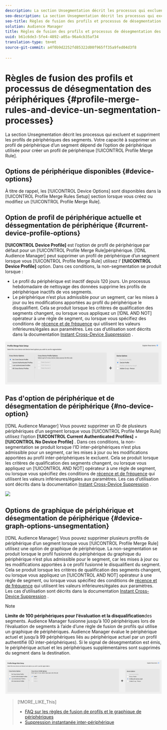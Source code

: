 ```yaml
---
description: La section Unsegmentation décrit les processus qui excluent et suppriment les profils de périphériques des segments. La suppression d’un profil de périphérique d’un segment dépend de l’option de périphérique utilisée pour créer une règle de fusion de profil.
seo-description: La section Unsegmentation décrit les processus qui excluent et suppriment les profils de périphériques des segments. La suppression d’un profil de périphérique d’un segment dépend de l’option de périphérique utilisée pour créer une règle de fusion de profil.
seo-title: Règles de fusion des profils et processus de désegmentation des périphériques
solution: Audience Manager
title: Règles de fusion des profils et processus de désegmentation des périphériques
uuid: b61c6de3-5fe4-4892-a05a-96a4cb35af34
translation-type: tm+mt
source-git-commit: a4f0b9d2252fd85322d00f965ff35a9fed04d3f8

---
```



# Règles de fusion des profils et processus de désegmentation des périphériques {#profile-merge-rules-and-device-un-segmentation-processes}

La section Unsegmentation décrit les processus qui excluent et suppriment les profils de périphériques des segments. Votre capacité à supprimer un profil de périphérique d’un segment dépend de l’option de périphérique utilisée pour créer un profil de périphérique [!UICONTROL Profile Merge Rule].

## Options de périphérique disponibles {#device-options}

À titre de rappel, les [!UICONTROL Device Options] sont disponibles dans la [!UICONTROL Profile Merge Rules Setup] section lorsque vous créez ou modifiez un [!UICONTROL Profile Merge Rule].

## Option de profil de périphérique actuelle et déssegmentation de périphérique {#current-device-profile-options}

**[!UICONTROL Device Profile]** est l’option de profil de périphérique par défaut pour un [!UICONTROL Profile Merge Rule]périphérique. [!DNL Audience Manager] peut supprimer un profil de périphérique d’un segment lorsque vous [!UICONTROL Profile Merge Rule] utilisez l’ **[!UICONTROL Device Profile]** option. Dans ces conditions, la non-segmentation se produit lorsque :

* Le profil du périphérique est inactif depuis 120 jours. Un processus hebdomadaire de nettoyage des données supprime les profils de périphérique inactifs de vos segments.
* Le périphérique n’est plus admissible pour un segment, car les mises à jour ou les modifications apportées au profil du périphérique le disqualifient. Cela se produit lorsque les critères de qualification des segments changent, ou lorsque vous appliquez un [!DNL AND NOT] opérateur à une règle de segment, ou lorsque vous spécifiez des conditions de [récence et de fréquence](../segments/recency-and-frequency.md) qui utilisent les valeurs inférieures/égales aux paramètres. Les cas d’utilisation sont décrits dans la documentation [Instant Cross-Device Suppression](instant-cross-device-suppression.md) .

![périphérique uniquement](assets/device-only.png)

## Pas d'option de périphérique et de désegmentation de périphérique {#no-device-option}

[!DNL Audience Manager] Vous pouvez supprimer un ID de plusieurs périphériques d’un segment lorsque vous [!UICONTROL Profile Merge Rule] utilisez l’option **[!UICONTROL Current Authenticated Profiles]** + **[!UICONTROL No Device Profile]** . Dans ces conditions, la non-segmentation se produit lorsque l’ID inter-périphériques n’est plus admissible pour un segment, car les mises à jour ou les modifications apportées au profil inter-périphériques le excluent. Cela se produit lorsque les critères de qualification des segments changent, ou lorsque vous appliquez un [!UICONTROL AND NOT] opérateur à une règle de segment, ou lorsque vous spécifiez des conditions de [récence et de fréquence](../segments/recency-and-frequency.md) qui utilisent les valeurs inférieures/égales aux paramètres. Les cas d’utilisation sont décrits dans la documentation [Instant Cross-Device Suppression](instant-cross-device-suppression.md) .

![](../assets/current-no-device.png)

## Options de graphique de périphérique et désegmentation de périphérique {#device-graph-options-unsegmentation}

[!DNL Audience Manager] Vous pouvez supprimer plusieurs profils de périphérique d’un segment lorsque vous [!UICONTROL Profile Merge Rule] utilisez une option de graphique de périphérique. La non-segmentation se produit lorsque le profil fusionné du périphérique du graphique du périphérique n’est plus admissible pour le segment, car les mises à jour ou les modifications apportées à ce profil fusionné le disqualifient du segment. Cela se produit lorsque les critères de qualification des segments changent, ou lorsque vous appliquez un [!UICONTROL AND NOT] opérateur à une règle de segment, ou lorsque vous spécifiez des conditions de [récence et de fréquence](../segments/recency-and-frequency.md) qui utilisent les valeurs inférieures/égales aux paramètres. Les cas d’utilisation sont décrits dans la documentation [Instant Cross-Device Suppression](instant-cross-device-suppression.md) .

>[!NOTE]
>
>**Limite de 100 périphériques pour l’évaluation et la disqualification**des segments.
>Audience Manager fusionne jusqu’à 100 périphériques lors de l’évaluation de segments à l’aide d’une règle de fusion de profils qui utilise un graphique de périphériques. Audience Manager évalue le périphérique actuel et jusqu’à 99 périphériques liés au périphérique actuel par un profil [](../../reference/visitor-authentication-states.md) authentifié (ID inter-périphériques). Si le signal de désegmentation est émis, le périphérique actuel et les périphériques supplémentaires sont supprimés du segment dans la destination.

![](assets/last-device-graph.png)

>[!MORE_LIKE_This]
>
>* [FAQ sur les règles de fusion de profils et le graphique de périphériques](../../faq/faq-profile-merge.md)
>* [Suppression instantanée inter-périphérique](instant-cross-device-suppression.md)

